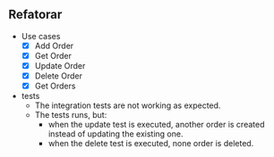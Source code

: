 ## Refatorar
- Use cases
    - [x] Add Order
    - [x] Get Order
    - [x] Update Order
    - [x] Delete Order
    - [x] Get Orders
- tests
  - The integration tests are not working as expected.
  - The tests runs, but:
    -  when the update test is executed, another order is created instead of updating the existing one.
    -  when the delete test is executed, none order is deleted.
